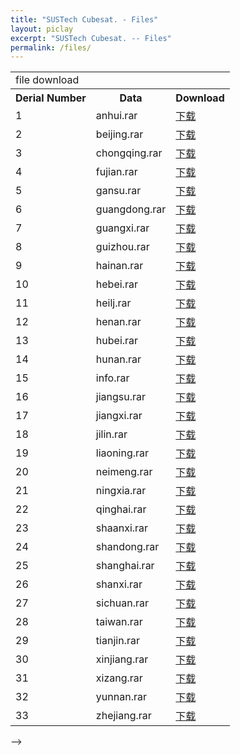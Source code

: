 ```yaml
---
title: "SUSTech Cubesat. - Files"
layout: piclay
excerpt: "SUSTech Cubesat. -- Files"
permalink: /files/
---
```


<!-- <h3 text-align='center'>file download</h3> -->
<table id="dataListTable" class="table table-condensed table-hover" style="display:block;">
    <tbody> 
        <tr>
            <td class='title'>
                file download
            </td>
        </tr>            
        <tr>
            <th class="sort1">
                Derial Number
            </th>
            <th class="sort2 text-center">
                Data
            </th>
            <th class="sort3">
                Download
            </th>
        </tr>               
        <tr>
            <td class="sort1">
                1
            </td>
            <td id="aa" class="sort2">
                anhui.rar
            </td>
            <td class="sort3">
                <a id="ContentPlaceHolder1_rf_rep_DataList_down_allow_0" href="download.aspx?FileID=1257" target="_blank">下载</a>
            </td>
        </tr>
        <tr>
            <td class="sort1">
                2
            </td>
            <td id="aa" class="sort2">
                beijing.rar
            </td>
            <td class="sort3"> 
                <a id="ContentPlaceHolder1_rf_rep_DataList_down_allow_1" href="download.aspx?FileID=778" target="_blank">下载</a>
            </td>
        </tr>
        <tr>
            <td class="sort1">
                3
            </td>
            <td id="aa" class="sort2">
                chongqing.rar
            </td>
            <td class="sort3">  
                <a id="ContentPlaceHolder1_rf_rep_DataList_down_allow_2" href="download.aspx?FileID=779" target="_blank">下载</a>
            </td>
        </tr>
        <tr>
            <td class="sort1">
                4
            </td>
            <td id="aa" class="sort2">
                fujian.rar
            </td>
            <td class="sort3">               
                <a id="ContentPlaceHolder1_rf_rep_DataList_down_allow_3" href="download.aspx?FileID=1258" target="_blank">下载</a>
            </td>
        </tr>
        <tr>
            <td class="sort1">
                5
            </td>
            <td id="aa" class="sort2">
                gansu.rar
            </td>
            <td class="sort3">   
                <a id="ContentPlaceHolder1_rf_rep_DataList_down_allow_4" href="download.aspx?FileID=1339" target="_blank">下载</a>
            </td>
        </tr>
        <tr>
            <td class="sort1">
                6
            </td>
            <td id="aa" class="sort2">
                guangdong.rar
            </td>
            <td class="sort3"> 
                <a id="ContentPlaceHolder1_rf_rep_DataList_down_allow_5" href="download.aspx?FileID=1259" target="_blank">下载</a>
            </td>
        </tr>
        <tr>
            <td class="sort1">
                7
            </td>
            <td id="aa" class="sort2">
                guangxi.rar
            </td>
            <td class="sort3">        
                <a id="ContentPlaceHolder1_rf_rep_DataList_down_allow_6" href="download.aspx?FileID=1340" target="_blank">下载</a>
            </td>
        </tr>
        <tr>
            <td class="sort1">
                8
            </td>
            <td id="aa" class="sort2">
                guizhou.rar
            </td>
            <td class="sort3">  
                <a id="ContentPlaceHolder1_rf_rep_DataList_down_allow_7" href="download.aspx?FileID=1260" target="_blank">下载</a>
            </td>
        </tr>
        <tr>
            <td class="sort1">
                9
            </td>
            <td id="aa" class="sort2">
                hainan.rar
            </td>
            <td class="sort3">                  
                <a id="ContentPlaceHolder1_rf_rep_DataList_down_allow_8" href="download.aspx?FileID=1261" target="_blank">下载</a>
            </td>
        </tr>             
        <tr>
            <td class="sort1">
                10
            </td>
            <td id="aa" class="sort2">
                hebei.rar
            </td>
            <td class="sort3">                   
                <a id="ContentPlaceHolder1_rf_rep_DataList_down_allow_9" href="download.aspx?FileID=780" target="_blank">下载</a>
            </td>
        </tr>
        <tr>
            <td class="sort1">
                11
            </td>
            <td id="aa" class="sort2">
                heilj.rar
            </td>
            <td class="sort3">            
                <a id="ContentPlaceHolder1_rf_rep_DataList_down_allow_10" href="download.aspx?FileID=1341" target="_blank">下载</a>
            </td>
        </tr>    
        <tr>
            <td class="sort1">
                12
            </td>
            <td id="aa" class="sort2">
                henan.rar
            </td>
            <td class="sort3">                    
                <a id="ContentPlaceHolder1_rf_rep_DataList_down_allow_11" href="download.aspx?FileID=1262" target="_blank">下载</a>
            </td>
        </tr>            
        <tr>
            <td class="sort1">
                13
            </td>
            <td id="aa" class="sort2">
                hubei.rar
            </td>
            <td class="sort3">                         
                <a id="ContentPlaceHolder1_rf_rep_DataList_down_allow_12" href="download.aspx?FileID=1342" target="_blank">下载</a>
            </td>
        </tr>            
        <tr>
            <td class="sort1">
                14
            </td>
            <td id="aa" class="sort2">
                hunan.rar
            </td>
            <td class="sort3">             
                <a id="ContentPlaceHolder1_rf_rep_DataList_down_allow_13" href="download.aspx?FileID=1343" target="_blank">下载</a>
            </td>
        </tr>
        <tr>
            <td class="sort1">
                15
            </td>
            <td id="aa" class="sort2">
                info.rar
            </td>
            <td class="sort3">      
                <a id="ContentPlaceHolder1_rf_rep_DataList_down_allow_14" href="download.aspx?FileID=1344" target="_blank">下载</a>
            </td>
        </tr>
        <tr>
            <td class="sort1">
                16
            </td>
            <td id="aa" class="sort2">
                jiangsu.rar
            </td>
            <td class="sort3">
                <a id="ContentPlaceHolder1_rf_rep_DataList_down_allow_15" href="download.aspx?FileID=781" target="_blank">下载</a>
            </td>
        </tr>
        <tr>
            <td class="sort1">
                17
            </td>
            <td id="aa" class="sort2">
                jiangxi.rar
            </td>
            <td class="sort3">   
                <a id="ContentPlaceHolder1_rf_rep_DataList_down_allow_16" href="download.aspx?FileID=1263" target="_blank">下载</a>
            </td>
        </tr>
        <tr>
            <td class="sort1">
                18
            </td>
            <td id="aa" class="sort2">
                jilin.rar
            </td>
            <td class="sort3">    
                <a id="ContentPlaceHolder1_rf_rep_DataList_down_allow_17" href="download.aspx?FileID=1345" target="_blank">下载</a>
            </td>
        </tr>
        <tr>
            <td class="sort1">
                19
            </td>
            <td id="aa" class="sort2">
                liaoning.rar
            </td>
            <td class="sort3">          
                <a id="ContentPlaceHolder1_rf_rep_DataList_down_allow_18" href="download.aspx?FileID=1346" target="_blank">下载</a>
            </td>
        </tr> 
        <tr>
            <td class="sort1">
                20
            </td>
            <td id="aa" class="sort2">
                neimeng.rar
            </td>
            <td class="sort3">    
                <a id="ContentPlaceHolder1_rf_rep_DataList_down_allow_19" href="download.aspx?FileID=1347" target="_blank">下载</a>
            </td>
        </tr>
        <tr>
            <td class="sort1">
                21
            </td>
            <td id="aa" class="sort2">
                ningxia.rar
            </td>
            <td class="sort3">                     
                <a id="ContentPlaceHolder1_rf_rep_DataList_down_allow_20" href="download.aspx?FileID=1348" target="_blank">下载</a>
            </td>
        </tr> 
        <tr>
            <td class="sort1">
                22
            </td>
            <td id="aa" class="sort2">
                qinghai.rar
            </td>
            <td class="sort3">     
                <a id="ContentPlaceHolder1_rf_rep_DataList_down_allow_21" href="download.aspx?FileID=1349" target="_blank">下载</a>
            </td>
        </tr>
        <tr>
            <td class="sort1">
                23
            </td>
            <td id="aa" class="sort2">
                shaanxi.rar
            </td>
            <td class="sort3">    
                <a id="ContentPlaceHolder1_rf_rep_DataList_down_allow_22" href="download.aspx?FileID=1350" target="_blank">下载</a>
            </td>
        </tr>
        <tr>
            <td class="sort1">
                24
            </td>
            <td id="aa" class="sort2">
                shandong.rar
            </td>
            <td class="sort3">    
                <a id="ContentPlaceHolder1_rf_rep_DataList_down_allow_23" href="download.aspx?FileID=782" target="_blank">下载</a>
            </td>
        </tr>  
        <tr>
            <td class="sort1">
                25
            </td>
            <td id="aa" class="sort2">
                shanghai.rar
            </td>
            <td class="sort3">                   
                <a id="ContentPlaceHolder1_rf_rep_DataList_down_allow_24" href="download.aspx?FileID=783" target="_blank">下载</a>
            </td>
        </tr>     
        <tr>
            <td class="sort1">
                26
            </td>
            <td id="aa" class="sort2">
                shanxi.rar
            </td>
            <td class="sort3">                      
                <a id="ContentPlaceHolder1_rf_rep_DataList_down_allow_25" href="download.aspx?FileID=1264" target="_blank">下载</a>
            </td>
        </tr>
        <tr>
            <td class="sort1">
                27
            </td>
            <td id="aa" class="sort2">
                sichuan.rar
            </td>
            <td class="sort3">                       
                <a id="ContentPlaceHolder1_rf_rep_DataList_down_allow_26" href="download.aspx?FileID=1351" target="_blank">下载</a>
            </td>
        </tr>
        <tr>
            <td class="sort1">
                28
            </td>
            <td id="aa" class="sort2">
                taiwan.rar
            </td>
            <td class="sort3">   
                <a id="ContentPlaceHolder1_rf_rep_DataList_down_allow_27" href="download.aspx?FileID=1352" target="_blank">下载</a>
            </td>
        </tr>
        <tr>
            <td class="sort1">
                29
            </td>
            <td id="aa" class="sort2">
                tianjin.rar
            </td>
            <td class="sort3">                        
                <a id="ContentPlaceHolder1_rf_rep_DataList_down_allow_28" href="download.aspx?FileID=784" target="_blank">下载</a>
            </td>
        </tr>
        <tr>
            <td class="sort1">
                30
            </td>
            <td id="aa" class="sort2">
                xinjiang.rar
            </td>
            <td class="sort3">    
                <a id="ContentPlaceHolder1_rf_rep_DataList_down_allow_29" href="download.aspx?FileID=1353" target="_blank">下载</a>
            </td>
        </tr>
        <tr>
            <td class="sort1">
                31
            </td>
            <td id="aa" class="sort2">
                xizang.rar
            </td>
            <td class="sort3">                     
                <a id="ContentPlaceHolder1_rf_rep_DataList_down_allow_30" href="download.aspx?FileID=1354" target="_blank">下载</a>
            </td>
        </tr>
        <tr>
            <td class="sort1">
                32
            </td>
            <td id="aa" class="sort2">
                yunnan.rar
            </td>
            <td class="sort3">
                <a id="ContentPlaceHolder1_rf_rep_DataList_down_allow_31" href="download.aspx?FileID=1355" target="_blank">下载</a>
            </td>
        </tr>
        <tr>
            <td class="sort1">
                33
            </td>
            <td id="aa" class="sort2">
                zhejiang.rar
            </td>
            <td class="sort3">    
                <a id="ContentPlaceHolder1_rf_rep_DataList_down_allow_32" href="download.aspx?FileID=1265" target="_blank">下载</a>
            </td>
        </tr>        
    </tbody>
</table>

<!-- # Pictures
Jump to: [Leiden](#leiden), [ETHZ](#ethz), [Cornell](#cornell), [St Andrews](#st-andrews)


<!-- ## Leiden

#### Timelapse of our STM assembling [(see LION news item)](https://www.physics.leidenuniv.nl/index.php?id=11573&news=867&type=lion&ln=EN):
<iframe width="560" height="315" src="https://www.youtube.com/embed/3iKvUMv1h5A" frameborder="0" allowfullscreen></iframe>

#### Gallery
(Right-click *'view image'* to see a larger image.)
{% assign number_printed = 0 %}
{% for pic in site.data.pictures_Leiden %}

{% assign even_odd = number_printed | modulo: 4 %}

{% if even_odd == 0 %}
<div class="row">
{% endif %}

<div class="col-sm-3 clearfix">
<img src="{{ site.url }}{{ site.baseurl }}/images/picpic/Gallery/{{ pic.image }}" class="img-responsive" width="95%" style="float: left" />
</div>

{% assign number_printed = number_printed | plus: 1 %}

{% if even_odd > 2 %}
</div>
{% endif %}


{% endfor %}

{% assign even_odd = number_printed | modulo: 4 %}
{% if even_odd == 1 %}
</div>
{% endif %}

{% if even_odd == 2 %}
</div>
{% endif %}

{% if even_odd == 3 %}
</div>
{% endif %}

<p> &nbsp; </p>

First advertisement.
<figure>
<img src="{{ site.url }}{{ site.baseurl }}/images/picpic/WebpageLeiden_red.jpg" width="60%" >
</figure>


## ETHZ
From the [group of Andreas Wallraff](http://www.qudev.ethz.ch/).
<figure>
<img src="{{ site.url }}{{ site.baseurl }}/images/picpic/WebpageETH_red.jpg" width="60%">
</figure>

## Cornell
From the [group of Seamus JC Davis](http://davisgroup.lassp.cornell.edu).
<figure>
<img src="{{ site.url }}{{ site.baseurl }}/images/picpic/WebpageCornell_red.jpg" width="60%">
</figure>

## St Andrews
From the [group of Felix Baumberger](http://dqmp.unige.ch/baumberger/) (now at University of Geneva).
<figure>
<img src="{{ site.url }}{{ site.baseurl }}/images/picpic/WebpageSTA_red.jpg" width="60%">
</figure> --> -->
